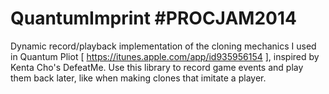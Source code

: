 QuantumImprint #PROCJAM2014
==============

Dynamic record/playback implementation of the cloning mechanics I used in Quantum Pliot [ https://itunes.apple.com/app/id935956154 ], inspired by Kenta Cho's DefeatMe. Use this library to record game events and play them back later, like when making clones that imitate a player.
